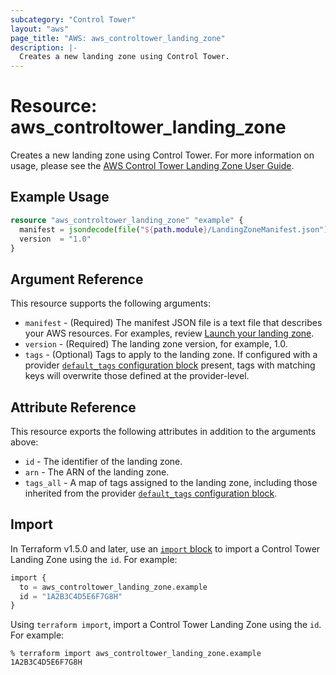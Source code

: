 ```yaml
---
subcategory: "Control Tower"
layout: "aws"
page_title: "AWS: aws_controltower_landing_zone"
description: |-
  Creates a new landing zone using Control Tower.
---
```


# Resource: aws_controltower_landing_zone

Creates a new landing zone using Control Tower. For more information on usage, please see the
[AWS Control Tower Landing Zone User Guide](https://docs.aws.amazon.com/controltower/latest/userguide/how-control-tower-works.html).

## Example Usage

```terraform
resource "aws_controltower_landing_zone" "example" {
  manifest = jsondecode(file("${path.module}/LandingZoneManifest.json"))
  version  = "1.0"
}
```

## Argument Reference

This resource supports the following arguments:

* `manifest` - (Required) The manifest JSON file is a text file that describes your AWS resources. For examples, review [Launch your landing zone](https://docs.aws.amazon.com/controltower/latest/userguide/lz-api-launch).
* `version` - (Required) The landing zone version, for example, 1.0.
* `tags` - (Optional) Tags to apply to the landing zone. If configured with a provider [`default_tags` configuration block](https://registry.terraform.io/providers/hashicorp/aws/latest/docs#default_tags-configuration-block) present, tags with matching keys will overwrite those defined at the provider-level.

## Attribute Reference

This resource exports the following attributes in addition to the arguments above:

* `id` - The identifier of the landing zone.
* `arn` - The ARN of the landing zone.
* `tags_all` - A map of tags assigned to the landing zone, including those inherited from the provider [`default_tags` configuration block](https://registry.terraform.io/providers/hashicorp/aws/latest/docs#default_tags-configuration-block).

## Import

In Terraform v1.5.0 and later, use an [`import` block](https://developer.hashicorp.com/terraform/language/import) to import a Control Tower Landing Zone using the `id`. For example:

```terraform
import {
  to = aws_controltower_landing_zone.example
  id = "1A2B3C4D5E6F7G8H"
}
```

Using `terraform import`, import a Control Tower Landing Zone using the `id`. For example:

```console
% terraform import aws_controltower_landing_zone.example 1A2B3C4D5E6F7G8H
```
